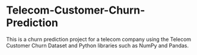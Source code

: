 # Telecom-Customer-Churn-Prediction
This is a churn prediction project for a telecom company using the Telecom Customer Churn Dataset and Python libraries such as NumPy and Pandas.
